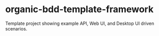 # organic-bdd-template-framework
Template project showing example API, Web UI, and Desktop UI driven scenarios. 
